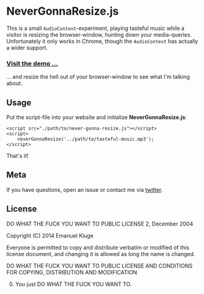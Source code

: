 NeverGonnaResize.js
=====

This is a small `AudioContext`-experiment, playing tasteful music while a visitor is resizing the browser-window, hunting down your media-queries. Unfortunately it only works in Chrome, though the `AudioContext` has actually a wider support.

### [Visit the demo …](http://herschel666.github.io/NeverGonnaResize.js)

… and resize the hell out of your browser-window to see what I'm talking about.

## Usage

Put the script-file into your website and initialize **NeverGonnaResize.js**:

	<script src="./path/to/never-gonna-resize.js"></script>
	<script>
		neverGonnaResize('../path/to/tasteful-music.mp3');
	</script>

That's it!

## Meta

If you have questions, open an issue or contact me via [twitter](https://twitter.com/Herschel_R).

## License

DO WHAT THE FUCK YOU WANT TO PUBLIC LICENSE 2, December 2004

Copyright (C) 2014 Emanuel Kluge

Everyone is permitted to copy and distribute verbatim or modified of this license document, and changing it is allowed as long the name is changed.

DO WHAT THE FUCK YOU WANT TO PUBLIC LICENSE AND CONDITIONS FOR COPYING, DISTRIBUTION AND MODIFICATION

0. You just DO WHAT THE FUCK YOU WANT TO.